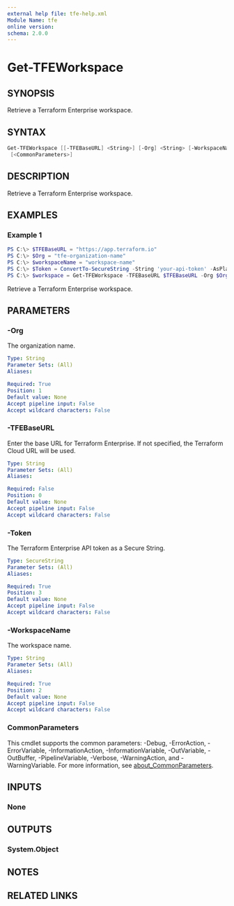 ```yaml
---
external help file: tfe-help.xml
Module Name: tfe
online version:
schema: 2.0.0
---
```


# Get-TFEWorkspace

## SYNOPSIS

Retrieve a Terraform Enterprise workspace.

## SYNTAX

```PowerShell
Get-TFEWorkspace [[-TFEBaseURL] <String>] [-Org] <String> [-WorkspaceName] <String> [-Token] <SecureString>
 [<CommonParameters>]
```

## DESCRIPTION

Retrieve a Terraform Enterprise workspace.

## EXAMPLES

### Example 1

```powershell
PS C:\> $TFEBaseURL = "https://app.terraform.io"
PS C:\> $Org = "tfe-organization-name"
PS C:\> $workspaceName = "workspace-name"
PS C:\> $Token = ConvertTo-SecureString -String 'your-api-token' -AsPlainText -Force
PS C:\> $workspace = Get-TFEWorkspace -TFEBaseURL $TFEBaseURL -Org $Org -WorkspaceName $WorkspaceName -Token $Token
```

Retrieve a Terraform Enterprise workspace.

## PARAMETERS

### -Org

The organization name.

```yaml
Type: String
Parameter Sets: (All)
Aliases:

Required: True
Position: 1
Default value: None
Accept pipeline input: False
Accept wildcard characters: False
```

### -TFEBaseURL

Enter the base URL for Terraform Enterprise. If not specified, the Terraform Cloud URL will be used.

```yaml
Type: String
Parameter Sets: (All)
Aliases:

Required: False
Position: 0
Default value: None
Accept pipeline input: False
Accept wildcard characters: False
```

### -Token

The Terraform Enterprise API token as a Secure String.

```yaml
Type: SecureString
Parameter Sets: (All)
Aliases:

Required: True
Position: 3
Default value: None
Accept pipeline input: False
Accept wildcard characters: False
```

### -WorkspaceName

The workspace name.

```yaml
Type: String
Parameter Sets: (All)
Aliases:

Required: True
Position: 2
Default value: None
Accept pipeline input: False
Accept wildcard characters: False
```

### CommonParameters

This cmdlet supports the common parameters: -Debug, -ErrorAction, -ErrorVariable, -InformationAction, -InformationVariable, -OutVariable, -OutBuffer, -PipelineVariable, -Verbose, -WarningAction, and -WarningVariable. For more information, see [about_CommonParameters](http://go.microsoft.com/fwlink/?LinkID=113216).

## INPUTS

### None

## OUTPUTS

### System.Object

## NOTES

## RELATED LINKS
